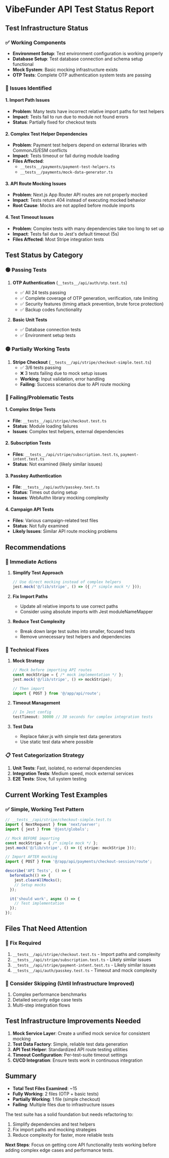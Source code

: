 # VibeFunder API Test Status Report

## Test Infrastructure Status

### ✅ Working Components
- **Environment Setup**: Test environment configuration is working properly
- **Database Setup**: Test database connection and schema setup functional
- **Mock System**: Basic mocking infrastructure exists
- **OTP Tests**: Complete OTP authentication system tests are passing

### 🚧 Issues Identified

#### 1. Import Path Issues
- **Problem**: Many tests have incorrect relative import paths for test helpers
- **Impact**: Tests fail to run due to module not found errors
- **Status**: Partially fixed for checkout tests

#### 2. Complex Test Helper Dependencies
- **Problem**: Payment test helpers depend on external libraries with CommonJS/ESM conflicts
- **Impact**: Tests timeout or fail during module loading
- **Files Affected**: 
  - `__tests__/payments/payment-test-helpers.ts`
  - `__tests__/payments/mock-data-generator.ts`

#### 3. API Route Mocking Issues
- **Problem**: Next.js App Router API routes are not properly mocked
- **Impact**: Tests return 404 instead of executing mocked behavior
- **Root Cause**: Mocks are not applied before module imports

#### 4. Test Timeout Issues
- **Problem**: Complex tests with many dependencies take too long to set up
- **Impact**: Tests fail due to Jest's default timeout (5s)
- **Files Affected**: Most Stripe integration tests

## Test Status by Category

### 🟢 Passing Tests
1. **OTP Authentication** (`__tests__/api/auth/otp.test.ts`)
   - ✅ All 24 tests passing
   - ✅ Complete coverage of OTP generation, verification, rate limiting
   - ✅ Security features (timing attack prevention, brute force protection)
   - ✅ Backup codes functionality

2. **Basic Unit Tests**
   - ✅ Database connection tests
   - ✅ Environment setup tests

### 🟡 Partially Working Tests
1. **Stripe Checkout** (`__tests__/api/stripe/checkout-simple.test.ts`)
   - ✅ 3/6 tests passing
   - ❌ 3 tests failing due to mock setup issues
   - **Working**: Input validation, error handling
   - **Failing**: Success scenarios due to API route mocking

### 🔴 Failing/Problematic Tests

#### 1. Complex Stripe Tests
- **File**: `__tests__/api/stripe/checkout.test.ts`
- **Status**: Module loading failures
- **Issues**: Complex test helpers, external dependencies

#### 2. Subscription Tests
- **Files**: `__tests__/api/stripe/subscription.test.ts`, `payment-intent.test.ts`
- **Status**: Not examined (likely similar issues)

#### 3. Passkey Authentication
- **File**: `__tests__/api/auth/passkey.test.ts`  
- **Status**: Times out during setup
- **Issues**: WebAuthn library mocking complexity

#### 4. Campaign API Tests
- **Files**: Various campaign-related test files
- **Status**: Not fully examined
- **Likely Issues**: Similar API route mocking problems

## Recommendations

### 🚀 Immediate Actions

1. **Simplify Test Approach**
   ```typescript
   // Use direct mocking instead of complex helpers
   jest.mock('@/lib/stripe', () => ({ /* simple mock */ }));
   ```

2. **Fix Import Paths**
   - Update all relative imports to use correct paths
   - Consider using absolute imports with Jest moduleNameMapper

3. **Reduce Test Complexity**
   - Break down large test suites into smaller, focused tests
   - Remove unnecessary test helpers and dependencies

### 🔧 Technical Fixes

1. **Mock Strategy**
   ```typescript
   // Mock before importing API routes
   const mockStripe = { /* mock implementation */ };
   jest.mock('@/lib/stripe', () => mockStripe);
   
   // Then import
   import { POST } from '@/app/api/route';
   ```

2. **Timeout Management**
   ```javascript
   // In Jest config
   testTimeout: 30000 // 30 seconds for complex integration tests
   ```

3. **Test Data**
   - Replace faker.js with simple test data generators
   - Use static test data where possible

### 📋 Test Categorization Strategy

1. **Unit Tests**: Fast, isolated, no external dependencies
2. **Integration Tests**: Medium speed, mock external services
3. **E2E Tests**: Slow, full system testing

## Current Working Test Examples

### ✅ Simple, Working Test Pattern
```typescript
// __tests__/api/stripe/checkout-simple.test.ts
import { NextRequest } from 'next/server';
import { jest } from '@jest/globals';

// Mock BEFORE importing
const mockStripe = { /* simple mock */ };
jest.mock('@/lib/stripe', () => ({ stripe: mockStripe }));

// Import AFTER mocking
import { POST } from '@/app/api/payments/checkout-session/route';

describe('API Tests', () => {
  beforeEach(() => {
    jest.clearAllMocks();
    // Setup mocks
  });

  it('should work', async () => {
    // Test implementation
  });
});
```

## Files That Need Attention

### 🔧 Fix Required
1. `__tests__/api/stripe/checkout.test.ts` - Import paths and complexity
2. `__tests__/api/stripe/subscription.test.ts` - Likely similar issues  
3. `__tests__/api/stripe/payment-intent.test.ts` - Likely similar issues
4. `__tests__/api/auth/passkey.test.ts` - Timeout and mock complexity

### 🚫 Consider Skipping (Until Infrastructure Improved)
1. Complex performance benchmarks
2. Detailed security edge case tests
3. Multi-step integration flows

## Test Infrastructure Improvements Needed

1. **Mock Service Layer**: Create a unified mock service for consistent mocking
2. **Test Data Factory**: Simple, reliable test data generation
3. **API Test Helper**: Standardized API route testing utilities
4. **Timeout Configuration**: Per-test-suite timeout settings
5. **CI/CD Integration**: Ensure tests work in continuous integration

## Summary

- **Total Test Files Examined**: ~15
- **Fully Working**: 2 files (OTP + basic tests)
- **Partially Working**: 1 file (simple checkout)
- **Failing**: Multiple files due to infrastructure issues

The test suite has a solid foundation but needs refactoring to:
1. Simplify dependencies and test helpers
2. Fix import paths and mocking strategies  
3. Reduce complexity for faster, more reliable tests

**Next Steps**: Focus on getting core API functionality tests working before adding complex edge cases and performance tests.